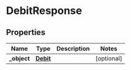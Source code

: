 

# DebitResponse

## Properties

Name | Type | Description | Notes
------------ | ------------- | ------------- | -------------
**_object** | [**Debit**](Debit.md) |  |  [optional]




